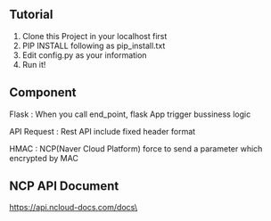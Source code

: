 ## Tutorial
1. Clone this Project in your localhost first
2. PIP INSTALL following as pip_install.txt
3. Edit config.py as your information
4. Run it!


## Component

Flask : When you call end_point, flask App trigger bussiness logic

API Request : Rest API include fixed header format

HMAC : NCP(Naver Cloud Platform) force to send a parameter which encrypted by MAC



## NCP API Document

https://api.ncloud-docs.com/docs\


